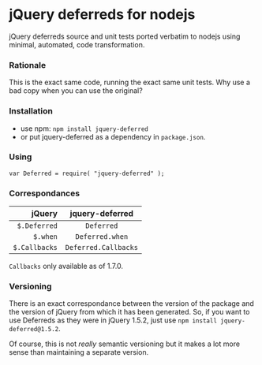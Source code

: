 jQuery deferreds for nodejs
===========================
jQuery deferreds source and unit tests ported verbatim to nodejs using minimal, automated, code transformation.

### Rationale

This is the exact same code, running the exact same unit tests. Why use a bad copy when you can use the original?

### Installation

* use npm: `npm install jquery-deferred`
* or put jquery-deferred as a dependency in `package.json`.

### Using

`var Deferred = require( "jquery-deferred" );`

### Correspondances

| jQuery        | jquery-deferred      |
| -------------:|:--------------------:|
| `$.Deferred`  | `Deferred`           |
| `$.when`      | `Deferred.when`      |
| `$.Callbacks` | `Deferred.Callbacks` |

`Callbacks` only available as of 1.7.0.

### Versioning

There is an exact correspondance between the version of the package and the version of jQuery from which it has been generated. So, if you want to use Deferreds as they were in jQuery 1.5.2, just use `npm install jquery-deferred@1.5.2`.

Of course, this is not _really_ semantic versioning but it makes a lot more sense than maintaining a separate version.